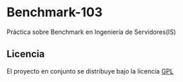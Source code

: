 # Benchmark-103
Práctica sobre Benchmark en Ingeniería de Servidores(IS)  

Licencia
-----------------------------------
El proyecto en conjunto se distribuye bajo la licencia [GPL](https://github.com/oxcar103/Ingenieria-Servidores/blob/master/LICENSE)
